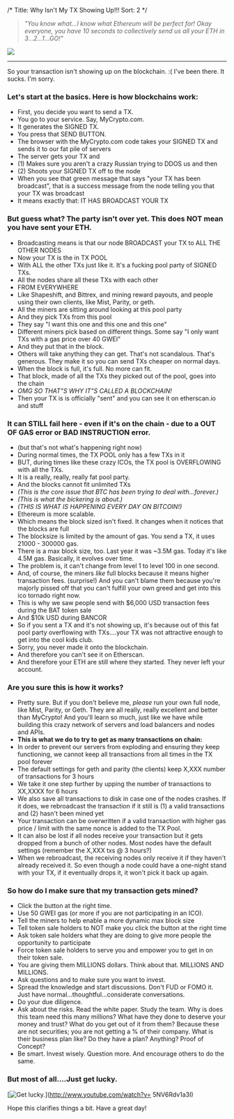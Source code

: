 /*
Title: Why Isn't My TX Showing Up!!!
Sort: 2
*/

> *"You know what...I know what Ethereum will be perfect for! Okay everyone, you have 10 seconds to collectively send us all your ETH in 3...2...1...GO!"*


![](https://s3.amazonaws.com/groovehq/uploaded/2mn0bune17r6qlh8s44yj5e6l68g6bl83s5zfm08mwsis5q1z4?1498542636)

---

So your transaction isn't showing up on the blockchain. :( I've been there. It sucks. I'm sorry.

### Let's start at the basics. Here is how blockchains work:
* First, you decide you want to send a TX.
* You go to your service. Say, MyCrypto.com.
* It generates the SIGNED TX.
* You press that SEND BUTTON.
* The browser with the MyCrypto.com code takes your SIGNED TX and sends it to our fat pile of servers
* The server gets your TX and
* (1) Makes sure you aren't a crazy Russian trying to DDOS us and then
* (2) Shoots your SIGNED TX off to the node
* When you see that green message that says "your TX has been broadcast", that is a success message from the node telling you that your TX was broadcast
* It means exactly that: IT HAS BROADCAST YOUR TX

### But guess what? The party isn't over yet. This does NOT mean you have sent your ETH.
* Broadcasting means is that our node BROADCAST your TX to ALL THE OTHER NODES
* Now your TX is the in TX POOL
* With ALL the other TXs just like it. It's a fucking pool party of SIGNED TXs.
* All the nodes share all these TXs with each other
* FROM EVERYWHERE
* Like Shapeshift, and Bittrex, and mining reward payouts, and people using their own clients, like Mist, Parity, or geth.
* All the miners are sitting around looking at this pool party
* And they pick TXs from this pool
* They say "I want this one and this one and this one"
* Different miners pick based on different things. Some say "I only want TXs with a gas price over 40 GWEI"
* And they put that in the block.
* Others will take anything they can get. That's not scandalous. That's generous. They make it so you can send TXs cheaper on normal days.
* When the block is full, it's full. No more can fit.
* That block, made of all the TXs they picked out of the pool, goes into the chain
* *OMG SO THAT"S WHY IT"S CALLED A BLOCKCHAIN!*
* Then your TX is is officially "sent" and you can see it on etherscan.io and stuff


### It can STILL fail here - even if it's on the chain - due to a OUT OF GAS error or BAD INSTRUCTION error.
* (but that's not what's happening right now)
* During normal times, the TX POOL only has a few TXs in it
* BUT, during times like these crazy ICOs, the TX pool is OVERFLOWING with all the TXs.
* It is a really, really, really fat pool party.
* And the blocks cannot fit unlimited TXs
* *(This is the core issue that BTC has been trying to deal with...forever.)*
* *(This is what the bickering is about.)*
* *(THIS IS WHAT IS HAPPENING EVERY DAY ON BITCOIN!)*
* Ethereum is more scalable.
* Which means the block sized isn't fixed. It changes when it notices that the blocks are full
* The blocksize is limited by the amount of gas. You send a TX, it uses 21000 - 300000 gas.
* There is a max block size, too. Last year it was ~3.5M gas. Today it's like 4.5M gas. Basically, it evolves over time.
* The problem is, it can't change from level 1 to level 100 in one second.
* And, of course, the miners *like* full blocks because it means higher transaction fees. (surprise!) And you can't blame them because you're majorly pissed off that you can't fulfill your own greed and get into this ico tornado right now.
* This is why we saw people send with $6,000 USD transaction fees during the BAT token sale
* And $10k USD during BANCOR
* So if you sent a TX and it's not showing up, it's because out of this fat pool party overflowing with TXs....your TX was not attractive enough to get into the cool kids club.
* Sorry, you never made it onto the blockchain.
* And therefore you can't see it on Etherscan.
* And therefore your ETH are still where they started. They never left your account.


### Are you sure this is how it works?
* Pretty sure. But if you don't believe me, *please* run your own full node, like Mist, Parity, or Geth. They are all really, really excellent and better than MyCrypto! And you'll learn so much, just like we have while building this crazy network of servers and load balancers and nodes and APIs.
* **This is what we do to try to get as many transactions on chain:**
* In order to prevent our servers from exploding and ensuring they keep functioning, we cannot keep all transactions from all times in the TX pool forever
* The default settings for geth and parity (the clients) keep X,XXX number of transactions for 3 hours
* We take it one step further by upping the number of transactions to XX,XXXX for 6 hours
* We also save all transactions to disk in case one of the nodes crashes. If it does, we rebroadcast the transaction if it still is (1) a valid transactions and (2) hasn't been mined yet
* Your transaction can be overwritten if a valid transaction with higher gas price / limit with the same nonce is added to the TX Pool.
* It can also be lost if all nodes receive your transaction but it gets dropped from a bunch of other nodes. Most nodes have the default settings (remember the X,XXX txs @ 3 hours?)
* When we rebroadcast, the receiving nodes only receive it if they haven't already received it. So even though a node could have a one-night stand with your TX, if it eventually drops it, it won't pick it back up again.

### So how do I make sure that my transaction gets mined?
* Click the button at the right time.
* Use 50 GWEI gas (or more if you are not participating in an ICO).
* Tell the miners to help enable a more dynamic max block size
* Tell token sale holders to NOT make you click the button at the right time
* Ask token sale holders what they are doing to give more people the opportunity to participate
* Force token sale holders to serve you and empower you to get in on their token sale.
* You are giving them MILLIONS dollars. Think about that. MILLIONS AND MILLIONS.
* Ask questions and to make sure you want to invest.
* Spread the knowledge and start discussions. Don't FUD or FOMO it. Just have normal...thoughtful...considerate conversations.
* Do your due diligence.
* Ask about the risks. Read the white paper. Study the team. Why is does this team need this many millions? What have they done to deserve your money and trust? What do you get out of it from them? Because these are not securities; you are not getting a % of their company. What is their business plan like? Do they have a plan? Anything? Proof of Concept?
* Be smart. Invest wisely. Question more. And encourage others to do the same.


### But most of all....Just get lucky.

[![Get lucky.](http://img.youtube.com/vi/5NV6Rdv1a3I/0.jpg)](http://www.youtube.com/watch?v= 5NV6Rdv1a3I)



Hope this clarifies things a bit. Have a great day!
